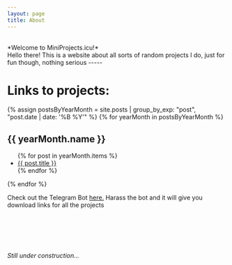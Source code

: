 ```yaml
---
layout: page
title: About
---
```

<br>
*Welcome to MiniProjects.icu!*
<br>
Hello there! This is a website about all sorts of random projects I do, just for fun though, nothing serious
-----

# Links to projects:
{% assign postsByYearMonth = site.posts | group_by_exp: "post", "post.date | date: '%B %Y'" %}
{% for yearMonth in postsByYearMonth %}
  <h2>{{ yearMonth.name }}</h2>
  <ul>
    {% for post in yearMonth.items %}
      <li><a href="{{ post.url }}">{{ post.title }}</a></li>
    {% endfor %}
  </ul>
{% endfor %}

Check out the Telegram Bot [here.](t.me/miniprojects_bot) Harass the bot and it will give you download links for all the projects


<br><br><br><br><br>*Still under construction...*<br><br><br>
